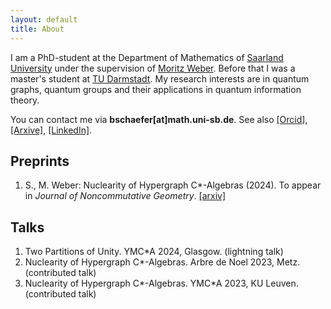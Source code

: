 ```yaml
---
layout: default
title: About
---
```


I am a PhD-student at the Department of Mathematics of <a href="https://www.uni-saarland.de/start.html"> Saarland University</a> under the supervision of <a href="https://www.uni-saarland.de/lehrstuhl/weber-moritz/team/moritz-weber.html">Moritz Weber</a>. 
Before that I was a master's student at <a href=">https://www.mathematik.tu-darmstadt.de/fb/index.de.jsp">TU Darmstadt</a>. My research interests are in quantum graphs, quantum groups and their applications in quantum information theory.

You can contact me via <b>bschaefer[at]math.uni-sb.de</b>. See also <a href="https://orcid.org/0009-0000-4966-7736">[Orcid]</a>, <a href="https://arxiv.org/search/math?query=Schäfer%2C+Björn&searchtype=author&abstracts=show&order=-announced_date_first&size=50">[Arxive]</a>, <a href="https://www.linkedin.com/in/björn-schäfer-a7a5bb351/">[LinkedIn]</a>.


## Preprints

1. S., M. Weber: Nuclearity of Hypergraph C\*-Algebras (2024). To appear in *Journal of Noncommutative Geometry*. [[arxiv]](https://arxiv.org/abs/2405.10044)

## Talks

1. Two Partitions of Unity. YMC\*A 2024, Glasgow. (lightning talk)
2. Nuclearity of Hypergraph C\*-Algebras. Arbre de Noel 2023, Metz. (contributed talk)
3. Nuclearity of Hypergraph C\*-Algebras. YMC\*A 2023, KU Leuven. (contributed talk)

